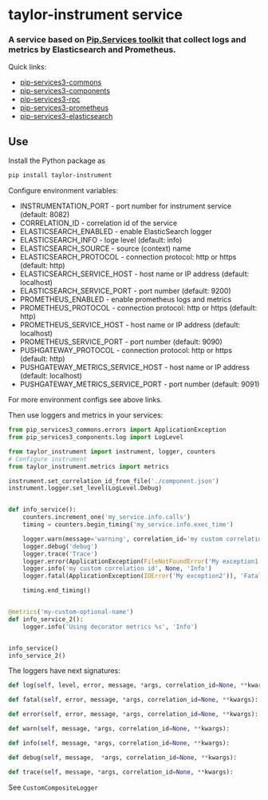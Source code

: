 # taylor-instrument service

### A service based on [Pip.Services toolkit](https://www.pipservices.org/docs/api/overview) that collect logs and metrics by Elasticsearch and Prometheus.

<a name="links"></a> Quick links:

* [pip-services3-commons](https://github.com/pip-services3-python/pip-services3-commons-python)
* [pip-services3-components](https://github.com/pip-services3-python/pip-services3-components-python)
* [pip-services3-rpc](https://github.com/pip-services3-python/pip-services3-rpc-python)
* [pip-services3-prometheus](https://github.com/pip-services3-python/pip-services3-prometheus-python)
* [pip-services3-elasticsearch](https://github.com/pip-services3-python/pip-services3-elasticsearch-python)

## Use

Install the Python package as
```bash
pip install taylor-instrument
```

Configure environment variables:

* INSTRUMENTATION_PORT - port number for instrument service (default: 8082)
* CORRELATION_ID - correlation id of the service
* ELASTICSEARCH_ENABLED - enable ElasticSearch logger
* ELASTICSEARCH_INFO - loge level (default: info)
* ELASTICSEARCH_SOURCE - source (context) name
* ELASTICSEARCH_PROTOCOL - connection protocol: http or https (default: http)
* ELASTICSEARCH_SERVICE_HOST - host name or IP address (default: localhost)
* ELASTICSEARCH_SERVICE_PORT - port number (default: 9200)
* PROMETHEUS_ENABLED - enable prometheus logs and metrics
* PROMETHEUS_PROTOCOL - connection protocol: http or https (default: http)
* PROMETHEUS_SERVICE_HOST - host name or IP address (default: localhost)
* PROMETHEUS_SERVICE_PORT - port number (default: 9090)
* PUSHGATEWAY_PROTOCOL - connection protocol: http or https (default: http)
* PUSHGATEWAY_METRICS_SERVICE_HOST - host name or IP address (default: localhost)
* PUSHGATEWAY_METRICS_SERVICE_PORT - port number (default: 9091)

For more environment configs see above links.

Then use loggers and metrics in your services:

```python
from pip_services3_commons.errors import ApplicationException
from pip_services3_components.log import LogLevel

from taylor_instrument import instrument, logger, counters
# Configure instrument
from taylor_instrument.metrics import metrics

instrument.set_correlation_id_from_file('./component.json')
instrument.logger.set_level(LogLevel.Debug)


def info_service():
    counters.increment_one('my_service.info.calls')
    timing = counters.begin_timing('my_service.info.exec_time')

    logger.warn(message='warning', correlation_id='my custom correlation id')
    logger.debug('debug')
    logger.trace('Trace')
    logger.error(ApplicationException(FileNotFoundError('My exception1')), 'my error message')
    logger.info('my custom correlation id', None, 'Info')
    logger.fatal(ApplicationException(IOError('My exception2')), 'Fatal exception')

    timing.end_timing()


@metrics('my-custom-optional-name')
def info_service_2():
    logger.info('Using decorator metrics %s', 'Info')


info_service()
info_service_2()

```

The loggers have next signatures:

```python
def log(self, level, error, message, *args, correlation_id=None, **kwargs):

def fatal(self, error, message, *args, correlation_id=None, **kwargs):

def error(self, error, message, *args, correlation_id=None, **kwargs):

def warn(self, message, *args, correlation_id=None, **kwargs):

def info(self, message, *args, correlation_id=None, **kwargs):

def debug(self, message,  *args, correlation_id=None, **kwargs):

def trace(self, message, *args, correlation_id=None, **kwargs):
```
See ```CustomCompositeLogger```
